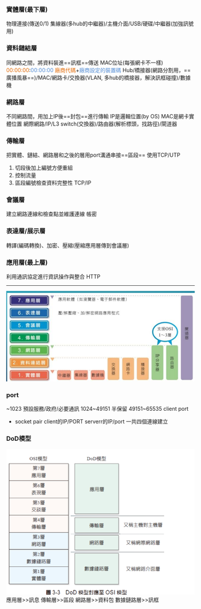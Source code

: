 ### 實體層(最下層)
物理連接(傳送0/1)
集線器(多hub的中繼器)/主機介面/USB/硬碟/中繼器(加強訊號用)
### 資料鏈結層
同網路之間，將資料裝進==訊框==傳送
MAC位址(每張網卡不一樣)
<font color="#e36c09">00:00:00</font>:<font color="#548dd4">00:00:00</font>
<font color="#e36c09">廠商代碼</font>+<font color="#548dd4">廠商設定的裝置碼</font>
Hub/橋接器(網路分割用，==廣播風暴==)/MAC/網路卡/交換器(VLAN, 多hub的橋接器，解決訊框碰撞)/數據機
### 網路層
不同網路間，用加上IP後==封包==進行傳輸
IP是邏輯位置(by OS)
MAC是網卡實體位置
網際網路/IP/L3 switch(交換器)/路由器(解析標頭，找路徑)/閘道器
### 傳輸層
把實體、鏈結、網路層和之後的層用port溝通串接==區段==
使用TCP/UTP
1. 切段後加上編號方便重組
2. 控制流量
3. 區段編號檢查資料完整性
TCP/IP
### 會議層
建立網路連線和檢查點並維護連線
帳密
### 表達層/展示層
轉譯(編碼轉換)、加密、壓縮(壓縮應用層傳到會議層)
### 應用層(最上層)
利用通訊協定進行資訊操作與整合
HTTP

---


![image.png](https://raw.githubusercontent.com/Ash0645/image_remote/main/202311021431999.png)

### port
~1023 預設服務/政府/必要通訊
1024~49151 半保留
49151~65535 client port

- socket pair
	client的IP/PORT
	serverr的IP/port
	一共四個連線建立

### DoD模型
![image.png](https://raw.githubusercontent.com/Ash0645/image_remote/main/202311041521769.png)
應用層>>訊息
傳輸層>>區段
網路層>>資料包
數據鏈路層>>訊框
